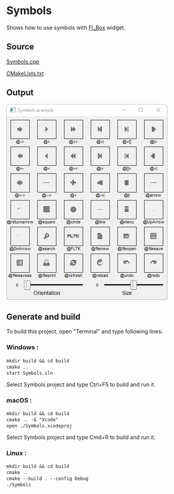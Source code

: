 # Symbols

Shows how to use symbols with [Fl_Box](https://www.fltk.org/doc-1.3/classFl__Box.html) widget.

## Source

[Symbols.cpp](Symbols.cpp)

[CMakeLists.txt](CMakeLists.txt)

## Output

![output](../../../docs/Pictures/Examples/Symbols.png)

## Generate and build

To build this project, open "Terminal" and type following lines:

### Windows :

``` shell
mkdir build && cd build
cmake .. 
start Symbols.sln
```

Select Symbols project and type Ctrl+F5 to build and run it.

### macOS :

``` shell
mkdir build && cd build
cmake .. -G "Xcode"
open ./Symbols.xcodeproj
```

Select Symbols project and type Cmd+R to build and run it.

### Linux :

``` shell
mkdir build && cd build
cmake .. 
cmake --build . --config Debug
./Symbols
```
